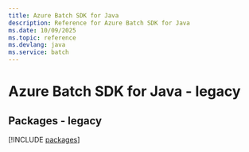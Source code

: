 ```yaml
---
title: Azure Batch SDK for Java
description: Reference for Azure Batch SDK for Java
ms.date: 10/09/2025
ms.topic: reference
ms.devlang: java
ms.service: batch
---
```

# Azure Batch SDK for Java - legacy
## Packages - legacy
[!INCLUDE [packages](batch-index.md)]